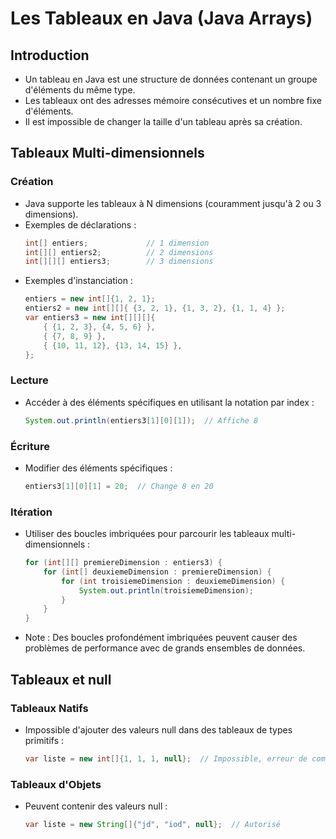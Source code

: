 # Les Tableaux en Java (Java Arrays)

## Introduction

- Un tableau en Java est une structure de données contenant un groupe d'éléments du même type.
- Les tableaux ont des adresses mémoire consécutives et un nombre fixe d'éléments.
- Il est impossible de changer la taille d'un tableau après sa création.

## Tableaux Multi-dimensionnels

### Création

- Java supporte les tableaux à N dimensions (couramment jusqu'à 2 ou 3 dimensions).
- Exemples de déclarations :
  ```java
  int[] entiers;             // 1 dimension
  int[][] entiers2;          // 2 dimensions
  int[][][] entiers3;        // 3 dimensions
  ```
- Exemples d'instanciation :
  ```java
  entiers = new int[]{1, 2, 1};
  entiers2 = new int[][]{ {3, 2, 1}, {1, 3, 2}, {1, 1, 4} };
  var entiers3 = new int[][][]{
      { {1, 2, 3}, {4, 5, 6} },
      { {7, 8, 9} },
      { {10, 11, 12}, {13, 14, 15} },
  };
  ```

### Lecture

- Accéder à des éléments spécifiques en utilisant la notation par index :
  ```java
  System.out.println(entiers3[1][0][1]);  // Affiche 8
  ```

### Écriture

- Modifier des éléments spécifiques :
  ```java
  entiers3[1][0][1] = 20;  // Change 8 en 20
  ```

### Itération

- Utiliser des boucles imbriquées pour parcourir les tableaux multi-dimensionnels :
  ```java
  for (int[][] premiereDimension : entiers3) {
      for (int[] deuxiemeDimension : premiereDimension) {
          for (int troisiemeDimension : deuxiemeDimension) {
              System.out.println(troisiemeDimension);
          }
      }
  }
  ```
- Note : Des boucles profondément imbriquées peuvent causer des problèmes de performance avec de grands ensembles de données.

## Tableaux et null

### Tableaux Natifs

- Impossible d'ajouter des valeurs null dans des tableaux de types primitifs :
  ```java
  var liste = new int[]{1, 1, 1, null};  // Impossible, erreur de compilation
  ```

### Tableaux d'Objets

- Peuvent contenir des valeurs null :
  ```java
  var liste = new String[]{"jd", "iod", null};  // Autorisé
  ```
